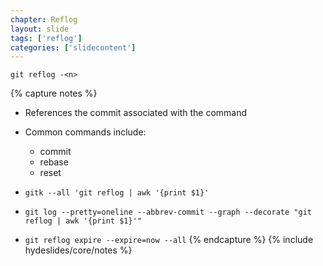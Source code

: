 ```yaml
---
chapter: Reflog
layout: slide
tags: ['reflog']
categories: ['slidecontent']
---
```


	git reflog -<n>


{% capture notes %}
* References the commit associated with the command
* Common commands include:
	* commit
	* rebase
	* reset

* `gitk --all 'git reflog | awk '{print $1}'`
* `git log --pretty=oneline --abbrev-commit --graph --decorate "git reflog | awk '{print $1}'"`

* `git reflog expire --expire=now --all`
{% endcapture %}
{% include hydeslides/core/notes %}